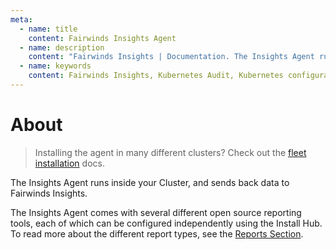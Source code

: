 ```yaml
---
meta:
  - name: title
    content: Fairwinds Insights Agent
  - name: description
    content: "Fairwinds Insights | Documentation. The Insights Agent runs inside your Cluster, and sends back data to Fairwinds Insights."
  - name: keywords
    content: Fairwinds Insights, Kubernetes Audit, Kubernetes configuration validation
---
```

# About

> Installing the agent in many different clusters? Check out the
> [fleet installation](/installation/agent/installation##fleet-installation) docs.

The Insights Agent runs inside your Cluster, and sends back data to Fairwinds Insights.

The Insights Agent comes with several different open source reporting tools, each of which can be
configured independently using the Install Hub.
To read more about the different report types, see the [Reports Section](/run/agent/configuration).


